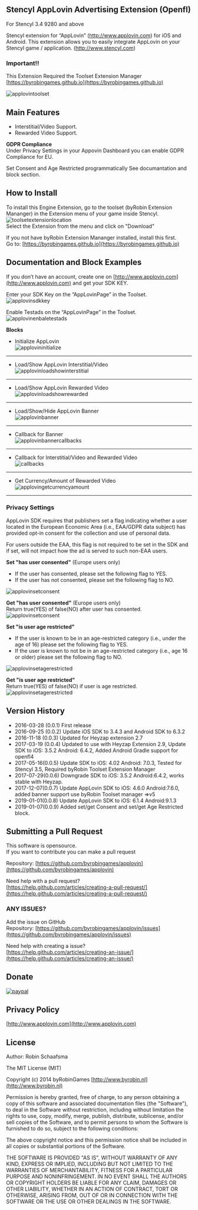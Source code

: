 ## Stencyl AppLovin Advertising Extension (Openfl)

For Stencyl 3.4 9280 and above

Stencyl extension for “AppLovin” (http://www.applovin.com) for iOS and Android. This extension allows you to easily integrate AppLovin on your Stencyl game / application. (http://www.stencyl.com)

### Important!!

This Extension Required the Toolset Extension Manager [https://byrobingames.github.io](https://byrobingames.github.io)

![applovintoolset](https://byrobingames.github.io/img/applovin/applovintoolset.png)

## Main Features

  * Interstitial/Video Support.
  * Rewarded Video Support.
  
**GDPR Compliance** <br/>
Under Privacy Settings in your Appovin Dashboard you can enable GDPR Compliance for EU.

Set Consent and Age Restricted programmatically See documantation and block section. 
  
## How to Install

To install this Engine Extension, go to the toolset (byRobin Extension Mananger) in the Extension menu of your game inside Stencyl.<br/>
![toolsetextensionlocation](https://byrobingames.github.io/img/toolset/toolsetextensionlocation.png)<br/>
Select the Extension from the menu and click on "Download"

If you not have byRobin Extension Mananger installed, install this first.<br/>
Go to: [https://byrobingames.github.io](https://byrobingames.github.io)

## Documentation and Block Examples

If you don’t have an account, create one on [http://www.applovin.com](http://www.applovin.com) and get your SDK KEY.

Enter your SDK Key on the “AppLovinPage” in the Toolset.<br/>
![applovinsdkkey](https://byrobingames.github.io/img/applovin/applovinsdkkey.png)<br/>

Enable Testads on the “AppLovinPage” in the Toolset.<br/>
![applovinenbaletestads](https://byrobingames.github.io/img/applovin/applovinenbaletestads.png)

**Blocks**

  * Initialize AppLovin<br/>
  ![applovininitialize](https://byrobingames.github.io/img/applovin/applovininitialize.png)
  
  <hr/>
  
  * Load/Show AppLovin Interstitial/Video<br/>
  ![applovinloadshowinterstitial](https://byrobingames.github.io/img/applovin/applovinloadshowinterstitial.png)
  
  <hr/>
  
  * Load/Show AppLovin Rewarded Video<br/>
  ![applovinloadshowrewarded](https://byrobingames.github.io/img/applovin/applovinloadshowrewarded.png)
  
  <hr/>
  
  * Load/Show/Hide AppLovin Banner<br/>
  ![applovinbanner](https://byrobingames.github.io/img/applovin/applovinbanner.png)
  
  <hr/>
  
  * Callback for Banner<br/>
  ![applovinbannercallbacks](https://byrobingames.github.io/img/applovin/applovinbannercallbacks.png)
  
  <hr/>
  
  * Callback for Interstitial/Video and Rewarded Video<br/>
  ![callbacks](https://byrobingames.github.io/img/applovin/callbacks.png)
  
  <hr/>
  
  * Get Currency/Amount of Rewarded Video<br/>
   ![applovingetcurrencyamount](https://byrobingames.github.io/img/applovin/applovingetcurrencyamount.png)
   
   <hr/>
   
### Privacy Settings
   
AppLovin SDK requires that publishers set a flag indicating whether a user located in the European Economic Area (i.e., EAA/GDPR data subject) has provided opt-in consent for the collection and use of personal data.
   
For users outside the EAA, this flag is not required to be set in the SDK and if set, will not impact how the ad is served to such non-EAA users.

**Set "has user consented"** (Europe users only)<br/>
- If the user has consented, please set the following flag to YES.<br/>
- If the user has not consented, please set the following flag to NO.<br/>

![applovinsetconsent](https://byrobingames.github.io/img/applovin/applovinsetconsent.png)

**Get "has user consented"** (Europe users only)<br/>
Return true(YES) of false(NO) after user has consented.<br/>
![applovinsetconsent](https://byrobingames.github.io/img/applovin/applovingetconsent.png)

**Set "is user age restricted"** <br/>
- If the user is known to be in an age-restricted category (i.e., under the age of 16) please set the following flag to YES.<br/>
- If the user is known to not be in an age-restricted category (i.e., age 16 or older) please set the following flag to NO.<br/>

![applovinsetagerestricted](https://byrobingames.github.io/img/applovin/applovinsetagerestricted.png)

**Get "is user age restricted"** <br/>
Return true(YES) of false(NO) if user is age restricted.<br/>
![applovinsetagerestricted](https://byrobingames.github.io/img/applovin/applovingetagerestricted.png)

## Version History

- 2016-03-28 (0.0.1) First release
- 2016-09-25 (0.0.2) Update iOS SDK to 3.4.3 and Android SDK to 6.3.2
- 2016-11-18 (0.0.3) Updated for Heyzap extension 2.7
- 2017-03-19 (0.0.4) Updated to use with Heyzap Extension 2.9, Update SDK to iOS: 3.5.2 Android: 6.4.2, Added Android Gradle support for openfl4
- 2017-05-16(0.0.5) Update SDK to iOS: 4.02 Android: 7.0.3, Tested for Stencyl 3.5, Required byRobin Toolset Extension Manager
- 2017-07-29(0.0.6) Downgrade SDK to iOS: 3.5.2 Android:6.4.2, works stable with Heyzap.
- 2017-12-07(0.0.7) Update AppLovin SDK to iOS: 4.6.0 Android:7.6.0, added banner support use byRobin Toolset manager =>v5
- 2019-01-01(0.0.8) Update AppLovin SDK to iOS: 6.1.4 Android:9.1.3
- 2019-01-07(0.0.9) Added set/get Consent and set/get Age Restricted block.

## Submitting a Pull Request

This software is opensource.<br/>
If you want to contribute you can make a pull request

Repository: [https://github.com/byrobingames/applovin](https://github.com/byrobingames/applovin)

Need help with a pull request?<br/>
[https://help.github.com/articles/creating-a-pull-request/](https://help.github.com/articles/creating-a-pull-request/)

### ANY ISSUES?

Add the issue on GitHub<br/>
Repository: [https://github.com/byrobingames/applovin/issues](https://github.com/byrobingames/applovin/issues)

Need help with creating a issue?<br/>
[https://help.github.com/articles/creating-an-issue/](https://help.github.com/articles/creating-an-issue/)

## Donate

[![paypal](https://www.paypalobjects.com/en_US/i/btn/btn_donateCC_LG.gif)](https://www.paypal.com/cgi-bin/webscr?cmd=_s-xclick&hosted_button_id=HKLGFCAGKBMFL)<br />

## Privacy Policy

[http://www.applovin.com](http://www.applovin.com)

## License

Author: Robin Schaafsma

The MIT License (MIT)

Copyright (c) 2014 byRobinGames [http://www.byrobin.nl](http://www.byrobin.nl)

Permission is hereby granted, free of charge, to any person obtaining a copy of this software and associated documentation files (the "Software"), to deal in the Software without restriction, including without limitation the rights to use, copy, modify, merge, publish, distribute, sublicense, and/or sell copies of the Software, and to permit persons to whom the Software is furnished to do so, subject to the following conditions:

The above copyright notice and this permission notice shall be included in all copies or substantial portions of the Software.

THE SOFTWARE IS PROVIDED "AS IS", WITHOUT WARRANTY OF ANY KIND, EXPRESS OR IMPLIED, INCLUDING BUT NOT LIMITED TO THE WARRANTIES OF MERCHANTABILITY, FITNESS FOR A PARTICULAR PURPOSE AND NONINFRINGEMENT. IN NO EVENT SHALL THE AUTHORS OR COPYRIGHT HOLDERS BE LIABLE FOR ANY CLAIM, DAMAGES OR OTHER LIABILITY, WHETHER IN AN ACTION OF CONTRACT, TORT OR OTHERWISE, ARISING FROM, OUT OF OR IN CONNECTION WITH THE SOFTWARE OR THE USE OR OTHER DEALINGS IN THE SOFTWARE.
